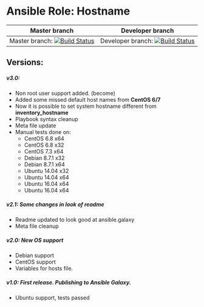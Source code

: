 Ansible Role: Hostname
=========
| Master branch | Developer branch | 
|:---:|:---:|
| Master branch: [![Build Status](https://travis-ci.org/insspb/ansible-role-hostname.svg?branch=master)](https://travis-ci.org/insspb/ansible-role-hostname) | Developer branch: [![Build Status](https://travis-ci.org/insspb/ansible-role-hostname.svg?branch=develop)](https://travis-ci.org/insspb/ansible-role-hostname) |

Versions:
------------
##### v3.0: 
- Non root user support added. (become)
- Added some missed default host names from **CentOS 6/7**
- Now it is possible to set system hostname different from **inventory_hostname**
- Playbook syntax cleanup
- Meta file update
- Manual tests done on:
  - CentOS 6.8 x64
  - CentOS 6.8 x32
  - CentOS 7.3 x64
  - Debian 8.7.1 x32
  - Debian 8.7.1 x64
  - Ubuntu 14.04 x32
  - Ubuntu 14.04 x64
  - Ubuntu 16.04 x64
  - Ubuntu 16.04 x64

##### v2.1: Some changes in look of readme
- Readme updated to look good at ansible.galaxy
- Meta file cleanup

##### v2.0: New OS support
- Debian support
- CentOS support
- Variables for hosts file.

##### v1.0: First release. Publishing to Ansible Galaxy.
 - Ubuntu support, tests passed
